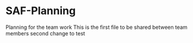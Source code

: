 # SAF-Planning
Planning for the team work
This is the first file to be shared between team members
second change to test
